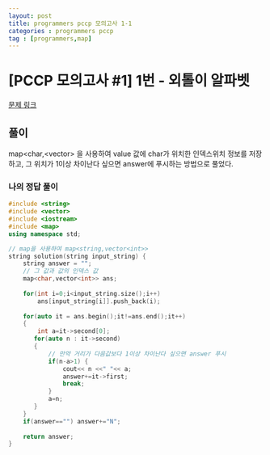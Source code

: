 ```yaml
---
layout: post
title: programmers pccp 모의고사 1-1
categories : programmers pccp
tag : [programmers,map]
---
```


<style>
    table, th, td {
        color: white;
    }
</style>

# [PCCP 모의고사 #1] 1번 - 외톨이 알파벳

[문제 링크](https://school.programmers.co.kr/learn/courses/15008/lessons/121683)  



## 풀이

map<char,<vector<int>> 을 사용하여 value 값에 char가 위치한 인덱스위치 정보를 저장하고, 그 위치가 1이상 차이난다 싶으면 answer에 푸시하는 방법으로 풀었다.


### 나의 정답 풀이

```c++
#include <string>
#include <vector>
#include <iostream>
#include <map>
using namespace std;

// map을 사용하여 map<string,vector<int>>
string solution(string input_string) {
    string answer = "";
    // 그 값과 값의 인덱스 값
    map<char,vector<int>> ans;
    
    for(int i=0;i<input_string.size();i++)
        ans[input_string[i]].push_back(i);
    
    for(auto it = ans.begin();it!=ans.end();it++)
    {
        int a=it->second[0];
       for(auto n : it->second) 
       {
           // 만약 거리가 다음값보다 1이상 차이난다 싶으면 answer 푸시
           if(n-a>1) {
               cout<< n <<" "<< a;
               answer+=it->first;
               break;
           }
           a=n;
       }      
    }
    if(answer=="") answer+="N";
    
    return answer;
}

```   

